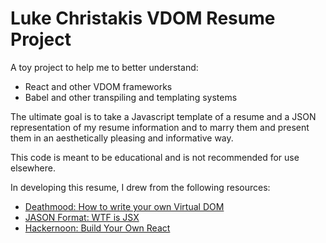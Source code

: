 # Luke Christakis VDOM Resume Project

A toy project to help me to better understand:
* React and other VDOM frameworks
* Babel and other transpiling and templating systems

The ultimate goal is to take a Javascript template of a resume and a JSON representation of my resume information and to marry them and present them in an aesthetically pleasing and informative way.

This code is meant to be educational and is not recommended for use elsewhere.

In developing this resume, I drew from the following resources:
* [Deathmood: How to write your own Virtual DOM](https://medium.com/@deathmood/how-to-write-your-own-virtual-dom-ee74acc13060)
* [JASON Format: WTF is JSX](https://jasonformat.com/wtf-is-jsx/)
* [Hackernoon: Build Your Own React](https://hackernoon.com/build-your-own-react-48edb8ed350d)
